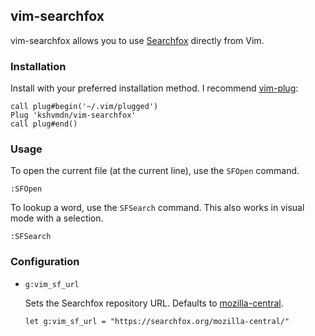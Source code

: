## vim-searchfox

vim-searchfox allows you to use [Searchfox](https://searchfox.org) directly from Vim.

### Installation

Install with your preferred installation method. I recommend [vim-plug](https://github.com/junegunn/vim-plug):

```vim
call plug#begin('~/.vim/plugged')
Plug 'kshvmdn/vim-searchfox'
call plug#end()
```

### Usage

To open the current file (at the current line), use the `SFOpen` command.

```
:SFOpen
```

To lookup a word, use the `SFSearch` command. This also works in visual mode with a selection.

```
:SFSearch
```

### Configuration

- `g:vim_sf_url`

  Sets the Searchfox repository URL. Defaults to [mozilla-central](https://hg.mozilla.org/mozilla-central).

  ```vim
  let g:vim_sf_url = "https://searchfox.org/mozilla-central/"
  ```
